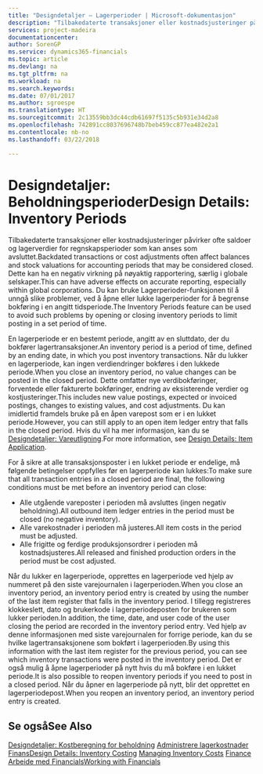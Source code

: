 ```yaml
---
title: "Designdetaljer – Lagerperioder | Microsoft-dokumentasjon"
description: "Tilbakedaterte transaksjoner eller kostnadsjusteringer påvirker ofte saldoer og lagerverdier for regnskapsperioder som kan anses som avsluttet. Dette kan ha en negativ virkning på nøyaktig rapportering, særlig i globale selskaper. Du kan bruke Lagerperioder-funksjonen til å unngå slike problemer, ved å åpne eller lukke lagerperioder for å begrense bokføring i en angitt tidsperiode."
services: project-madeira
documentationcenter: 
author: SorenGP
ms.service: dynamics365-financials
ms.topic: article
ms.devlang: na
ms.tgt_pltfrm: na
ms.workload: na
ms.search.keywords: 
ms.date: 07/01/2017
ms.author: sgroespe
ms.translationtype: HT
ms.sourcegitcommit: 2c13559bb3dc44cdb61697f5135c5b931e34d2a8
ms.openlocfilehash: 742891cc8037696748b7beb459cc877ea482e2a1
ms.contentlocale: nb-no
ms.lasthandoff: 03/22/2018

---
```

# <a name="design-details-inventory-periods"></a><span data-ttu-id="29a3d-105">Designdetaljer: Beholdningsperioder</span><span class="sxs-lookup"><span data-stu-id="29a3d-105">Design Details: Inventory Periods</span></span>
<span data-ttu-id="29a3d-106">Tilbakedaterte transaksjoner eller kostnadsjusteringer påvirker ofte saldoer og lagerverdier for regnskapsperioder som kan anses som avsluttet.</span><span class="sxs-lookup"><span data-stu-id="29a3d-106">Backdated transactions or cost adjustments often affect balances and stock valuations for accounting periods that may be considered closed.</span></span> <span data-ttu-id="29a3d-107">Dette kan ha en negativ virkning på nøyaktig rapportering, særlig i globale selskaper.</span><span class="sxs-lookup"><span data-stu-id="29a3d-107">This can have adverse effects on accurate reporting, especially within global corporations.</span></span> <span data-ttu-id="29a3d-108">Du kan bruke Lagerperioder-funksjonen til å unngå slike problemer, ved å åpne eller lukke lagerperioder for å begrense bokføring i en angitt tidsperiode.</span><span class="sxs-lookup"><span data-stu-id="29a3d-108">The Inventory Periods feature can be used to avoid such problems by opening or closing inventory periods to limit posting in a set period of time.</span></span>  

 <span data-ttu-id="29a3d-109">En lagerperiode er en bestemt periode, angitt av en sluttdato, der du bokfører lagertransaksjoner.</span><span class="sxs-lookup"><span data-stu-id="29a3d-109">An inventory period is a period of time, defined by an ending date, in which you post inventory transactions.</span></span> <span data-ttu-id="29a3d-110">Når du lukker en lagerperiode, kan ingen verdiendringer bokføres i den lukkede periode.</span><span class="sxs-lookup"><span data-stu-id="29a3d-110">When you close an inventory period, no value changes can be posted in the closed period.</span></span> <span data-ttu-id="29a3d-111">Dette omfatter nye verdibokføringer, forventede eller fakturerte bokføringer, endring av eksisterende verdier og kostjusteringer.</span><span class="sxs-lookup"><span data-stu-id="29a3d-111">This includes new value postings, expected or invoiced postings, changes to existing values, and cost adjustments.</span></span> <span data-ttu-id="29a3d-112">Du kan imidlertid framdels bruke på en åpen varepost som er i en lukket periode.</span><span class="sxs-lookup"><span data-stu-id="29a3d-112">However, you can still apply to an open item ledger entry that falls in the closed period.</span></span> <span data-ttu-id="29a3d-113">Hvis du vil ha mer informasjon, kan du se [Designdetaljer: Vareutligning](design-details-item-application.md).</span><span class="sxs-lookup"><span data-stu-id="29a3d-113">For more information, see [Design Details: Item Application](design-details-item-application.md).</span></span>  

 <span data-ttu-id="29a3d-114">For å sikre at alle transaksjonsposter i en lukket periode er endelige, må følgende betingelser oppfylles før en lagerperiode kan lukkes:</span><span class="sxs-lookup"><span data-stu-id="29a3d-114">To make sure that all transaction entries in a closed period are final, the following conditions must be met before an inventory period can close:</span></span>  

-   <span data-ttu-id="29a3d-115">Alle utgående vareposter i perioden må avsluttes (ingen negativ beholdning).</span><span class="sxs-lookup"><span data-stu-id="29a3d-115">All outbound item ledger entries in the period must be closed (no negative inventory).</span></span>  
-   <span data-ttu-id="29a3d-116">Alle varekostnader i perioden må justeres.</span><span class="sxs-lookup"><span data-stu-id="29a3d-116">All item costs in the period must be adjusted.</span></span>  
-   <span data-ttu-id="29a3d-117">Alle frigitte og ferdige produksjonsordrer i perioden må kostnadsjusteres.</span><span class="sxs-lookup"><span data-stu-id="29a3d-117">All released and finished production orders in the period must be cost adjusted.</span></span>  

 <span data-ttu-id="29a3d-118">Når du lukker en lagerperiode, opprettes en lagerperiode ved hjelp av nummeret på den siste varejournalen i lagerperioden.</span><span class="sxs-lookup"><span data-stu-id="29a3d-118">When you close an inventory period, an inventory period entry is created by using the number of the last item register that falls in the inventory period.</span></span> <span data-ttu-id="29a3d-119">I tillegg registreres klokkeslett, dato og brukerkode i lagerperiodeposten for brukeren som lukker perioden.</span><span class="sxs-lookup"><span data-stu-id="29a3d-119">In addition, the time, date, and user code of the user closing the period are recorded in the inventory period entry.</span></span> <span data-ttu-id="29a3d-120">Ved hjelp av denne informasjonen med siste varejournalen for forrige periode, kan du se hvilke lagertransaksjonene som bokført i lagerperioden.</span><span class="sxs-lookup"><span data-stu-id="29a3d-120">By using this information with the last item register for the previous period, you can see which inventory transactions were posted in the inventory period.</span></span> <span data-ttu-id="29a3d-121">Det er også mulig å åpne lagerperioder på nytt hvis du må bokføre i en lukket periode.</span><span class="sxs-lookup"><span data-stu-id="29a3d-121">It is also possible to reopen inventory periods if you need to post in a closed period.</span></span> <span data-ttu-id="29a3d-122">Når du åpner en lagerperiode på nytt, blir det opprettet en lagerperiodepost.</span><span class="sxs-lookup"><span data-stu-id="29a3d-122">When you reopen an inventory period, an inventory period entry is created.</span></span>  

## <a name="see-also"></a><span data-ttu-id="29a3d-123">Se også</span><span class="sxs-lookup"><span data-stu-id="29a3d-123">See Also</span></span>  
 <span data-ttu-id="29a3d-124">[Designdetaljer: Kostberegning for beholdning](design-details-inventory-costing.md) [Administrere lagerkostnader](finance-manage-inventory-costs.md) [Finans](finance.md)</span><span class="sxs-lookup"><span data-stu-id="29a3d-124">[Design Details: Inventory Costing](design-details-inventory-costing.md) [Managing Inventory Costs](finance-manage-inventory-costs.md) [Finance](finance.md)</span></span>  
 [<span data-ttu-id="29a3d-125">Arbeide med Financials</span><span class="sxs-lookup"><span data-stu-id="29a3d-125">Working with Financials</span></span>](ui-work-product.md)

